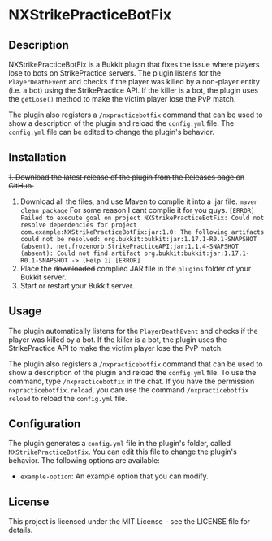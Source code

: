 # NXStrikePracticeBotFix

## Description
NXStrikePracticeBotFix is a Bukkit plugin that fixes the issue where players lose to bots on StrikePractice servers. The plugin listens for the `PlayerDeathEvent` and checks if the player was killed by a non-player entity (i.e. a bot) using the StrikePractice API. If the killer is a bot, the plugin uses the `getLose()` method to make the victim player lose the PvP match.

The plugin also registers a `/nxpracticebotfix` command that can be used to show a description of the plugin and reload the `config.yml` file. The `config.yml` file can be edited to change the plugin's behavior.

## Installation
~~1. Download the latest release of the plugin from the Releases page on GitHub.~~
1. Download all the files, and use Maven to complie it into a .jar file.
`maven clean package`
For some reason I cant complie it for you guys.
`[ERROR] Failed to execute goal on project NXStrikePracticeBotFix: Could not resolve dependencies for project com.example:NXStrikePracticeBotFix:jar:1.0: The following artifacts could not be resolved: org.bukkit:bukkit:jar:1.17.1-R0.1-SNAPSHOT (absent), net.frozenorb:StrikePracticeAPI:jar:1.1.4-SNAPSHOT (absent): Could not find artifact org.bukkit:bukkit:jar:1.17.1-R0.1-SNAPSHOT -> [Help 1]
[ERROR] `
2. Place the ~~downloaded~~ complied JAR file in the `plugins` folder of your Bukkit server.
3. Start or restart your Bukkit server.

## Usage
The plugin automatically listens for the `PlayerDeathEvent` and checks if the player was killed by a bot. If the killer is a bot, the plugin uses the StrikePractice API to make the victim player lose the PvP match.

The plugin also registers a `/nxpracticebotfix` command that can be used to show a description of the plugin and reload the `config.yml` file. To use the command, type `/nxpracticebotfix` in the chat. If you have the permission `nxpracticebotfix.reload`, you can use the command `/nxpracticebotfix reload` to reload the `config.yml` file.

## Configuration
The plugin generates a `config.yml` file in the plugin's folder, called `NXStrikePracticeBotFix`. You can edit this file to change the plugin's behavior. The following options are available:

- `example-option`: An example option that you can modify.

## License
This project is licensed under the MIT License - see the LICENSE file for details.
